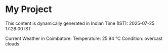 # My Project

This content is dynamically generated in Indian Time (IST): 2025-07-25 17:26:00 IST


Current Weather in Coimbatore:
Temperature: 25.94 °C
Condition: overcast clouds
